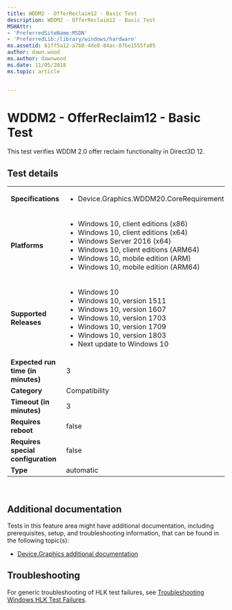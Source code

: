 ```yaml
---
title: WDDM2 - OfferReclaim12 - Basic Test
description: WDDM2 - OfferReclaim12 - Basic Test
MSHAttr:
- 'PreferredSiteName:MSDN'
- 'PreferredLib:/library/windows/hardware'
ms.assetid: 61ff5a12-a7b0-4de8-84ac-07be1555fa05
author: dawn.wood
ms.author: dawnwood
ms.date: 11/05/2018
ms.topic: article


---
```


# <span id="p_hlk_test.fd3f4461-2885-4558-ae31-71f02b1dfa5c"></span>WDDM2 - OfferReclaim12 - Basic Test


This test verifies WDDM 2.0 offer reclaim functionality in Direct3D 12.

## Test details
|||
|---|---|
| **Specifications**  | <ul><li>Device.Graphics.WDDM20.CoreRequirement</li></ul> |  
| **Platforms**   | <ul><li>Windows 10, client editions (x86)</li><li>Windows 10, client editions (x64)</li><li>Windows Server 2016 (x64)</li><li>Windows 10, client editions (ARM64)</li><li>Windows 10, mobile edition (ARM)</li><li>Windows 10, mobile edition (ARM64)</li></ul> |
| **Supported Releases** | <ul><li>Windows 10</li><li>Windows 10, version 1511</li><li>Windows 10, version 1607</li><li>Windows 10, version 1703</li><li>Windows 10, version 1709</li><li>Windows 10, version 1803</li><li>Next update to Windows 10</li></ul> |
|**Expected run time (in minutes)**| 3 |
|**Category**| Compatibility |
|**Timeout (in minutes)**| 3 |
|**Requires reboot**| false |
|**Requires special configuration**| false |
|**Type**| automatic |

 

## <span id="Additional_documentation"></span><span id="additional_documentation"></span><span id="ADDITIONAL_DOCUMENTATION"></span>Additional documentation


Tests in this feature area might have additional documentation, including prerequisites, setup, and troubleshooting information, that can be found in the following topic(s):

-   [Device.Graphics additional documentation](device-graphics-additional-documentation.md)

## <span id="Troubleshooting"></span><span id="troubleshooting"></span><span id="TROUBLESHOOTING"></span>Troubleshooting


For generic troubleshooting of HLK test failures, see [Troubleshooting Windows HLK Test Failures](..\user\troubleshooting-windows-hlk-test-failures.md).

 

 






